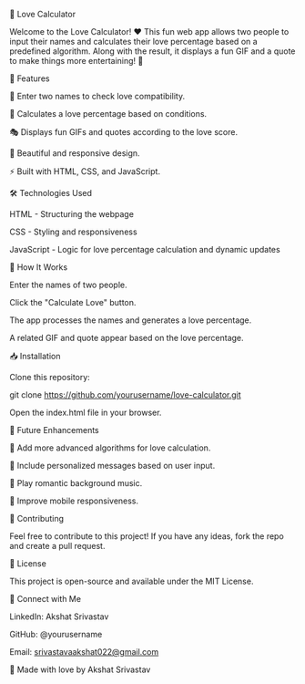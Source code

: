 💖 Love Calculator

Welcome to the Love Calculator! ❤️ This fun web app allows two people to input their names and calculates their love percentage based on a predefined algorithm. Along with the result, it displays a fun GIF and a quote to make things more entertaining! 🎉

🚀 Features

📝 Enter two names to check love compatibility.

🔢 Calculates a love percentage based on conditions.

🎭 Displays fun GIFs and quotes according to the love score.

🎨 Beautiful and responsive design.

⚡ Built with HTML, CSS, and JavaScript.

🛠️ Technologies Used

HTML - Structuring the webpage

CSS - Styling and responsiveness

JavaScript - Logic for love percentage calculation and dynamic updates

📌 How It Works

Enter the names of two people.

Click the "Calculate Love" button.

The app processes the names and generates a love percentage.

A related GIF and quote appear based on the love percentage.

📥 Installation

Clone this repository:

git clone https://github.com/yourusername/love-calculator.git

Open the index.html file in your browser.

🎯 Future Enhancements

🔄 Add more advanced algorithms for love calculation.

📜 Include personalized messages based on user input.

🎵 Play romantic background music.

📱 Improve mobile responsiveness.

🤝 Contributing

Feel free to contribute to this project! If you have any ideas, fork the repo and create a pull request.

📜 License

This project is open-source and available under the MIT License.

📢 Connect with Me

LinkedIn: Akshat Srivastav

GitHub: @yourusername

Email: srivastavaakshat022@gmail.com

💖 Made with love by Akshat Srivastav


